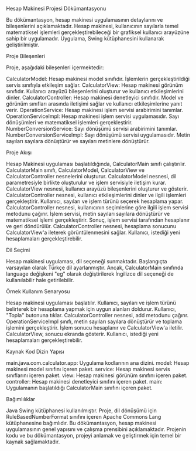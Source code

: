 Hesap Makinesi Projesi Dökümantasyonu

Bu dökümantasyon, hesap makinesi uygulamasının detaylarını ve bileşenlerini açıklamaktadır. Hesap makinesi, kullanıcının sayılarla temel matematiksel işlemleri gerçekleştirebileceği bir grafiksel kullanıcı arayüzüne sahip bir uygulamadır. Uygulama, Swing kütüphanesini kullanarak geliştirilmiştir.

Proje Bileşenleri

Proje, aşağıdaki bileşenleri içermektedir:

CalculatorModel: Hesap makinesi model sınıfıdır. İşlemlerin gerçekleştirildiği servis sınıfıyla etkileşim sağlar.
CalculatorView: Hesap makinesi görünüm sınıfıdır. Kullanıcı arayüzü bileşenlerini oluşturur ve kullanıcı etkileşimlerini dinler.
CalculatorController: Hesap makinesi denetleyici sınıfıdır. Model ve görünüm sınıfları arasında iletişimi sağlar ve kullanıcı etkileşimlerine yanıt verir.
OperationService: Hesap makinesi işlem servisi arabirimini tanımlar.
OperationServiceImpl: Hesap makinesi işlem servisi uygulamasıdır. Sayı dönüşümleri ve matematiksel işlemleri gerçekleştirir.
NumberConversionService: Sayı dönüşümü servisi arabirimini tanımlar.
NumberConversionServiceImpl: Sayı dönüşümü servisi uygulamasıdır. Metin sayıları sayılara dönüştürür ve sayıları metinlere dönüştürür.

Proje Akışı

Hesap Makinesi uygulaması başlatıldığında, CalculatorMain sınıfı çalıştırılır.
CalculatorMain sınıfı, CalculatorModel, CalculatorView ve CalculatorController nesnelerini oluşturur.
CalculatorModel nesnesi, dil parametresiyle birlikte oluşturulur ve işlem servisiyle iletişim kurar.
CalculatorView nesnesi, kullanıcı arayüzü bileşenlerini oluşturur ve gösterir.
CalculatorController nesnesi, kullanıcı etkileşimlerini dinler ve ilgili işlemleri gerçekleştirir.
Kullanıcı, sayıları ve işlem türünü seçerek hesaplama yapar.
CalculatorController nesnesi, kullanıcının seçimlerine göre ilgili işlem servisi metodunu çağırır.
İşlem servisi, metin sayıları sayılara dönüştürür ve matematiksel işlemi gerçekleştirir.
Sonuç, işlem servisi tarafından hesaplanır ve geri döndürülür.
CalculatorController nesnesi, hesaplama sonucunu CalculatorView'a ileterek görüntülenmesini sağlar.
Kullanıcı, istediği yeni hesaplamaları gerçekleştirebilir.


Dil Seçimi

Hesap makinesi uygulaması, dil seçeneği sunmaktadır. Başlangıçta varsayılan olarak Türkçe dil ayarlanmıştır. Ancak, CalculatorMain sınıfında language değişkeni "eg" olarak değiştirilerek İngilizce dil seçeneği de kullanılabilir hale getirilebilir.


Örnek Kullanım Senaryosu

Hesap makinesi uygulaması başlatılır.
Kullanıcı, sayıları ve işlem türünü belirterek bir hesaplama yapmak için uygun alanları doldurur.
Kullanıcı, "Topla" butonuna tıklar.
CalculatorController nesnesi, add metodunu çağırır.
OperationServiceImpl sınıfı, metin sayıları sayılara dönüştürür ve toplama işlemini gerçekleştirir.
İşlem sonucu hesaplanır ve CalculatorView'a iletilir.
CalculatorView, sonucu ekranda gösterir.
Kullanıcı, istediği yeni hesaplamaları gerçekleştirebilir.


Kaynak Kod Dizin Yapısı

main.java.com.calculator.app: Uygulama kodlarının ana dizini.
model: Hesap makinesi model sınıfını içeren paket.
service: Hesap makinesi servis sınıflarını içeren paket.
view: Hesap makinesi görünüm sınıfını içeren paket.
controller: Hesap makinesi denetleyici sınıfını içeren paket.
main: Uygulamanın başlatıldığı CalculatorMain sınıfını içeren paket.


Bağımlılıklar

Java Swing kütüphanesi kullanılmıştır.
Proje, dil dönüşümü için RuleBasedNumberFormat sınıfını içeren Apache Commons Lang kütüphanesine bağımlıdır.
Bu dökümantasyon, hesap makinesi uygulamasının genel yapısını ve çalışma prensibini açıklamaktadır. Projenin kodu ve bu dökümantasyon, projeyi anlamak ve geliştirmek için temel bir kaynak sağlamaktadır.
